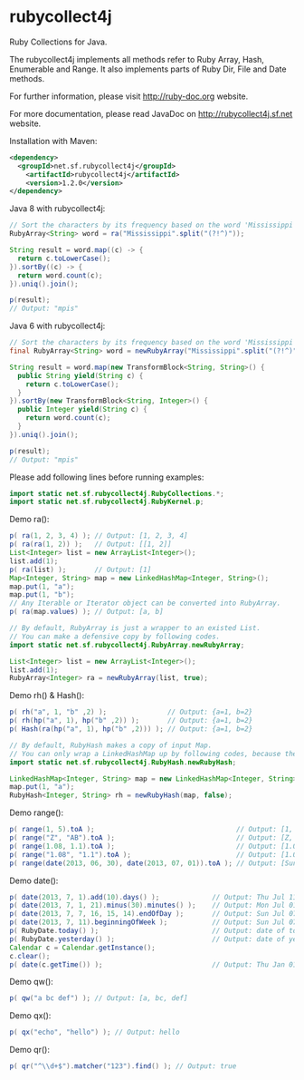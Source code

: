 rubycollect4j
=============
Ruby Collections for Java.

The rubycollect4j implements all methods refer to Ruby Array, Hash, Enumerable and Range.
It also implements parts of Ruby Dir, File and Date methods.

For further information, please visit http://ruby-doc.org website.

For more documentation, please read JavaDoc on http://rubycollect4j.sf.net website.

Installation with Maven:
``` xml
<dependency>
  <groupId>net.sf.rubycollect4j</groupId>
	<artifactId>rubycollect4j</artifactId>
	<version>1.2.0</version>
</dependency>
```

Java 8 with rubycollect4j:
``` java
// Sort the characters by its frequency based on the word 'Mississippi' case-insensitively
RubyArray<String> word = ra("Mississippi".split("(?!^)"));

String result = word.map((c) -> {
  return c.toLowerCase();
}).sortBy((c) -> {
  return word.count(c);
}).uniq().join();

p(result);
// Output: "mpis"
```

Java 6 with rubycollect4j:
``` java
// Sort the characters by its frequency based on the word 'Mississippi' case-insensitively
final RubyArray<String> word = newRubyArray("Mississippi".split("(?!^)"));

String result = word.map(new TransformBlock<String, String>() {
  public String yield(String c) {
    return c.toLowerCase();
  }
}).sortBy(new TransformBlock<String, Integer>() {
  public Integer yield(String c) {
    return word.count(c);
  }
}).uniq().join();

p(result);
// Output: "mpis"
```

Please add following lines before running examples:
```java
import static net.sf.rubycollect4j.RubyCollections.*;
import static net.sf.rubycollect4j.RubyKernel.p;
```

Demo ra():
```java
p( ra(1, 2, 3, 4) ); // Output: [1, 2, 3, 4]
p( ra(ra(1, 2)) );   // Output: [[1, 2]]
List<Integer> list = new ArrayList<Integer>();
list.add(1);
p( ra(list) );       // Output: [1]
Map<Integer, String> map = new LinkedHashMap<Integer, String>();
map.put(1, "a");
map.put(1, "b");
// Any Iterable or Iterator object can be converted into RubyArray.
p( ra(map.values) ); // Output: [a, b]
```

```java
// By default, RubyArray is just a wrapper to an existed List.
// You can make a defensive copy by following codes.
import static net.sf.rubycollect4j.RubyArray.newRubyArray;

List<Integer> list = new ArrayList<Integer>();
list.add(1);
RubyArray<Integer> ra = newRubyArray(list, true);
```

Demo rh() & Hash():
```java
p( rh("a", 1, "b" ,2) );               // Output: {a=1, b=2}
p( rh(hp("a", 1), hp("b" ,2)) );       // Output: {a=1, b=2}
p( Hash(ra(hp("a", 1), hp("b" ,2))) ); // Output: {a=1, b=2}
```

```java
// By default, RubyHash makes a copy of input Map.
// You can only wrap a LinkedHashMap up by following codes, because the keys of RubyHash need to be ordered.
import static net.sf.rubycollect4j.RubyHash.newRubyHash;

LinkedHashMap<Integer, String> map = new LinkedHashMap<Integer, String>();
map.put(1, "a");
RubyHash<Integer, String> rh = newRubyHash(map, false);
```

Demo range():
```java
p( range(1, 5).toA );                                   // Output: [1, 2, 3, 4, 5]
p( range("Z", "AB").toA );                              // Output: [Z, AA, AB]
p( range(1.08, 1.1).toA );                              // Output: [1.08, 1.09, 1.10]
p( range("1.08", "1.1").toA );                          // Output: [1.08, 1.09, 1.10]
p( range(date(2013, 06, 30), date(2013, 07, 01)).toA ); // Output: [Sun Jun 30 00:00:00 CST 2013, Mon Jul 01 00:00:00 CST 2013]
```

Demo date():
```java
p( date(2013, 7, 1).add(10).days() );             // Output: Thu Jul 11 00:00:00 CST 2013
p( date(2013, 7, 1, 21).minus(30).minutes() );    // Output: Mon Jul 01 20:30:00 CST 2013
p( date(2013, 7, 7, 16, 15, 14).endOfDay );       // Output: Sun Jul 07 23:59:59 CST 2013
p( date(2013, 7, 11).beginningOfWeek );           // Output: Sun Jul 07 00:00:00 CST 2013
p( RubyDate.today() );                            // Output: date of today
p( RubyDate.yesterday() );                        // Output: date of yesterday
Calendar c = Calendar.getInstance();
c.clear();
p( date(c.getTime()) );                           // Output: Thu Jan 01 00:00:00 CST 1970
```

Demo qw():
```java
p( qw("a bc def") ); // Output: [a, bc, def]
```

Demo qx():
```java
p( qx("echo", "hello") ); // Output: hello
```

Demo qr():
```java
p( qr("^\\d+$").matcher("123").find() ); // Output: true
```
